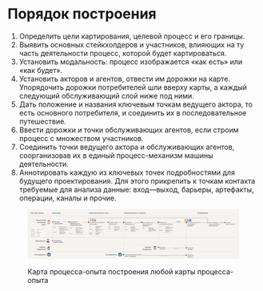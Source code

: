 # Порядок построения



1. Определить цели картирования, целевой процесс и его границы.
2. Выявить основных стейкхолдеров и участников, влияющих на ту часть деятельности процесс, которой будет картироваться.
3. Установить модальность: процесс изображается «как есть» или «как будет».
4. Установить акторов и агентов, отвести им дорожки на карте. Упорядочить дорожки потребителей шли вверху карты, а каждый следующий обслуживающий слой ниже под ними.
5. Дать положение и названия ключевым точкам ведущего актора, то есть основного потребителя, и соединить их в последовательное путешествие.
6. Ввести дорожки и точки обслуживающих агентов, если строим процесс с множеством участников.
7. Соединить точки ведущего актора и обслуживающих агентов, соорганизовав их в единый процесс-механизм машины деятельности.
8. Аннотировать каждую из ключевых точек подробностями для будущего проектирования. Для этого прикрепить к точкам контакта требуемые для анализа данные: вход—выход, барьеры, артефакты, операции, каналы и прочие.



<figure><img src="https://github.com/Byndyusoft/xp-mapping/blob/main/illustrations/04-xpm-example-xpm-xpm.jpg?raw=true" alt=""><figcaption><p>Карта процесса-опыта построения любой карты процесса-опыта</p></figcaption></figure>

